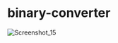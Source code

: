 # binary-converter

![Screenshot_15](https://user-images.githubusercontent.com/88665118/168619369-4f06e3b4-f04c-4aa9-90f4-155f87f2897b.png)
